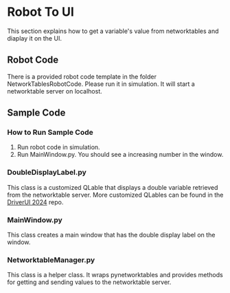 # Robot To UI
This section explains how to get a variable's value from networktables and
diaplay it on the UI.
## Robot Code
There is a provided robot code template in the folder NetworkTablesRobotCode.
Please run it in simulation. It will start a networktable server on localhost.
## Sample Code
### How to Run Sample Code
1. Run robot code in simulation.
2. Run MainWindow.py. You should see a increasing number in the window.
### DoubleDisplayLabel.py
This class is a customized QLable that displays a double variable retrieved from
the networktable server. More customized QLables can be found in the 
[DriverUI 2024](https://github.com/grt192/DriverUI2024/tree/main/Widgets/CustomWidgets/BaseWidgets)
repo.
### MainWindow.py
This class creates a main window that has the double display label on the window.
### NetworktableManager.py
This class is a helper class. It wraps pynetworktables and provides methods for
getting and sending values to the networktable server.
